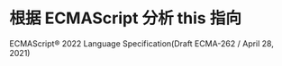 # 根据 ECMAScript 分析 this 指向


ECMAScript® 2022 Language Specification(Draft ECMA-262 / April 28, 2021)
